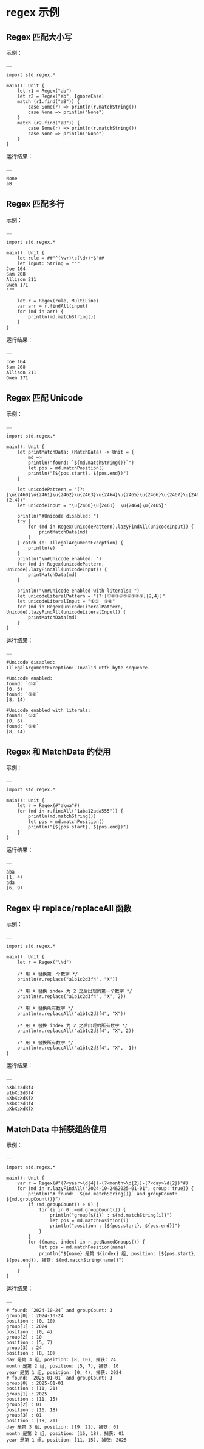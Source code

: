 
# regex 示例

## Regex 匹配大小写

示例：
    
    __
    
    import std.regex.*
    
    main(): Unit {
        let r1 = Regex("ab")
        let r2 = Regex("ab", IgnoreCase)
        match (r1.find("aB")) {
            case Some(r) => println(r.matchString())
            case None => println("None")
        }
        match (r2.find("aB")) {
            case Some(r) => println(r.matchString())
            case None => println("None")
        }
    }
    
运行结果：
    
    __
    
    None
    aB

## Regex 匹配多行

示例：
    
    __
    
    import std.regex.*
    
    main(): Unit {
        let rule = ##"^(\w+)\s(\d+)*$"##
        let input: String = """
    Joe 164
    Sam 208
    Allison 211
    Gwen 171
    """
    
        let r = Regex(rule, MultiLine)
        var arr = r.findAll(input)
        for (md in arr) {
            println(md.matchString())
        }
    }
    
运行结果：
    
    __
    
    Joe 164
    Sam 208
    Allison 211
    Gwen 171

## Regex 匹配 Unicode

示例：
    
    __
    
    import std.regex.*
    
    main(): Unit {
        let printMatchData: (MatchData) -> Unit = {
            md =>
            println("found: `${md.matchString()}`")
            let pos = md.matchPosition()
            println("[${pos.start}, ${pos.end})")
        }
    
        let unicodePattern = "(?:[\u{2460}\u{2461}\u{2462}\u{2463}\u{2464}\u{2465}\u{2466}\u{2467}\u{2468}]{2,4})"
        let unicodeInput = "\u{2460}\u{2461}  \u{2464}\u{2465}"
    
        println("#Unicode disabled: ")
        try {
            for (md in Regex(unicodePattern).lazyFindAll(unicodeInput)) {
                printMatchData(md)
            }
        } catch (e: IllegalArgumentException) {
            println(e)
        }
        println("\n#Unicode enabled: ")
        for (md in Regex(unicodePattern, Unicode).lazyFindAll(unicodeInput)) {
            printMatchData(md)
        }
    
        println("\n#Unicode enabled with literals: ")
        let unicodeLiteralPattern = "(?:[①②③④⑤⑥⑦⑧⑨]{2,4})"
        let unicodeLiteralInput = "①②  ⑤⑥"
        for (md in Regex(unicodeLiteralPattern, Unicode).lazyFindAll(unicodeLiteralInput)) {
            printMatchData(md)
        }
    }
    
运行结果：
    
    __
    
    #Unicode disabled:
    IllegalArgumentException: Invalid utf8 byte sequence.
    
    #Unicode enabled:
    found: `①②`
    [0, 6)
    found: `⑤⑥`
    [8, 14)
    
    #Unicode enabled with literals:
    found: `①②`
    [0, 6)
    found: `⑤⑥`
    [8, 14)

## Regex 和 MatchData 的使用

示例：
    
    __
    
    import std.regex.*
    
    main(): Unit {
        let r = Regex(#"a\wa"#)
        for (md in r.findAll("1aba12ada555")) {
            println(md.matchString())
            let pos = md.matchPosition()
            println("[${pos.start}, ${pos.end})")
        }
    }
    
运行结果：
    
    __
    
    aba
    [1, 4)
    ada
    [6, 9)

## Regex 中 replace/replaceAll 函数

示例：
    
    __
    
    import std.regex.*
    
    main(): Unit {
        let r = Regex("\\d")
    
        /* 用 X 替换第一个数字 */
        println(r.replace("a1b1c2d3f4", "X"))
    
        /* 用 X 替换 index 为 2 之后出现的第一个数字 */
        println(r.replace("a1b1c2d3f4", "X", 2))
    
        /* 用 X 替换所有数字 */
        println(r.replaceAll("a1b1c2d3f4", "X"))
    
        /* 用 X 替换 index 为 2 之后出现的所有数字 */
        println(r.replaceAll("a1b1c2d3f4", "X", 2))
    
        /* 用 X 替换所有数字 */
        println(r.replaceAll("a1b1c2d3f4", "X", -1))
    }
    
运行结果：
    
    __
    
    aXb1c2d3f4
    a1bXc2d3f4
    aXbXcXdXfX
    aXbXc2d3f4
    aXbXcXdXfX

## MatchData 中捕获组的使用

示例：
    
    __
    
    import std.regex.*
    
    main(): Unit {
        var r = Regex(#"(?<year>\d{4})-(?<month>\d{2})-(?<day>\d{2})"#)
        for (md in r.lazyFindAll("2024-10-24&2025-01-01", group: true)) {
            println("# found: `${md.matchString()}` and groupCount: ${md.groupCount()}")
            if (md.groupCount() > 0) {
                for (i in 0..=md.groupCount()) {
                    println("group[${i}] : ${md.matchString(i)}")
                    let pos = md.matchPosition(i)
                    println("position : [${pos.start}, ${pos.end})")
                }
            }
            for ((name, index) in r.getNamedGroups()) {
                let pos = md.matchPosition(name)
                println("${name} 是第 ${index} 组, position: [${pos.start}, ${pos.end}), 捕获: ${md.matchString(name)}")
            }
        }
    }
    
运行结果：
    
    __
    
    # found: `2024-10-24` and groupCount: 3
    group[0] : 2024-10-24
    position : [0, 10)
    group[1] : 2024
    position : [0, 4)
    group[2] : 10
    position : [5, 7)
    group[3] : 24
    position : [8, 10)
    day 是第 3 组, position: [8, 10), 捕获: 24
    month 是第 2 组, position: [5, 7), 捕获: 10
    year 是第 1 组, position: [0, 4), 捕获: 2024
    # found: `2025-01-01` and groupCount: 3
    group[0] : 2025-01-01
    position : [11, 21)
    group[1] : 2025
    position : [11, 15)
    group[2] : 01
    position : [16, 18)
    group[3] : 01
    position : [19, 21)
    day 是第 3 组, position: [19, 21), 捕获: 01
    month 是第 2 组, position: [16, 18), 捕获: 01
    year 是第 1 组, position: [11, 15), 捕获: 2025